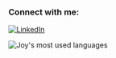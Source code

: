 <!--

### Hey there 👋

<img align="left" alt="Visual Studio Code" width="26px" src="https://raw.githubusercontent.com/github/explore/80688e429a7d4ef2fca1e82350fe8e3517d3494d/topics/visual-studio-code/visual-studio-code.png" />
**rezaJOY/rezaJOY** is a ✨ _special_ ✨ repository because its `README.md` (this file) appears on your GitHub profile.




- 🔭 I’m currently as App Developer at Myzoo.asia
- 🌱 I’m currently learning Docker
- 👯 I’m looking to collaborate on Cyber Security
- 💬 Ask me about Mobile Apps, Cyber Security, Ethical Hacking
- 📫 How to reach me: ziaurreza_joy@yahoo.com
- ⚡ Fun fact: I dont isolate myself while coding 

![python-programming-language-icon](https://user-images.githubusercontent.com/52202888/191547564-2ca4c9e6-0c95-4a24-95e8-1002b9a54b4d.png)
<a href="https://stardev.io/developers/rezaJOY"><img alt="Check out rezaJOY's profile on stardev.io" src="https://stardev.io/developers/rezaJOY/badge/languages/global.svg" /></a>
 
![GitHub Stats](https://github-readme-stats.vercel.app/api?username=rezaJOY&theme=tokyonight)

//![GitHub Stats](https://github-readme-stats.vercel.app/api?username=rezaJOY&theme=blue)

-->






### Connect with me:

[![LinkedIn](https://img.shields.io/badge/LinkedIn-0077B5?style=for-the-badge&logo=linkedin&logoColor=white)](https://www.linkedin.com/in/ziaurrezajoy/)


<!--
- 🔭 Working as App Developer at  [MyZoo](https://myzoo.asia)
- 🔭 Working as Cyber Security Analyst at  [Fiverr](https://fiverr.com)
## I'm a Mobile App Developer & Pen-Tester
-->
<!--
| Stackoverflow Status |
| -------------------- |
| <a href="https://stackoverflow.com/users/7004995/eyllanesc"><img src="https://stackoverflow.com/users/flair/7004995.png" width="208" height="58" alt="Utshaw's Stack Overflow stat" title="Utshaw's Stack Overflow stat"></a> |
-->

<!--
### Languages and Tools:

<img align="left" alt="Android Studio" width="26px" src="https://user-images.githubusercontent.com/52202888/170240210-269951d3-416f-4fc6-bddb-e2da23e68040.png"/>
<img align="left" alt="Xcode" width="26px" src="https://user-images.githubusercontent.com/52202888/170240535-d028a7f8-cff2-49fd-9e9d-55b1daa83280.png"/>
<img align="left" alt="Visual Studio Code" width="26px" src="https://raw.githubusercontent.com/github/explore/80688e429a7d4ef2fca1e82350fe8e3517d3494d/topics/visual-studio-code/visual-studio-code.png" />
<img align="left" alt="Flutter" width="26px" src="https://user-images.githubusercontent.com/52202888/170240858-9a35014d-3f6b-4074-9ec0-546d4fdfe4d6.png"/>
<img align="left" alt="Dart" width="24px" src="https://user-images.githubusercontent.com/52202888/191546623-4b760f11-55c3-4906-a143-c182a602fd86.png"/>
<img align="left" alt="Kotlin" width="22px" src="https://user-images.githubusercontent.com/52202888/191547009-a595d8b5-8a28-44ab-8726-116f5a7f92d2.png"/>
<img align="left" alt="python" width="22px" src="https://user-images.githubusercontent.com/52202888/191547564-2ca4c9e6-0c95-4a24-95e8-1002b9a54b4d.png"/>
<img align="left" alt="HTML5" width="26px" src="https://raw.githubusercontent.com/github/explore/80688e429a7d4ef2fca1e82350fe8e3517d3494d/topics/html/html.png" />
<img align="left" alt="CSS3" width="26px" src="https://raw.githubusercontent.com/github/explore/80688e429a7d4ef2fca1e82350fe8e3517d3494d/topics/css/css.png" />
<img align="left" alt="MySQL" width="26px" src="https://raw.githubusercontent.com/github/explore/80688e429a7d4ef2fca1e82350fe8e3517d3494d/topics/mysql/mysql.png" />
<img align="left" alt="Git" width="26px" src="https://user-images.githubusercontent.com/52202888/191548670-4e0c90e0-a4b8-4817-814e-cd908d6e42fe.png" />
<img align="left" alt="Terminal" width="26px" src="https://raw.githubusercontent.com/github/explore/80688e429a7d4ef2fca1e82350fe8e3517d3494d/topics/terminal/terminal.png" />
<img align="left" alt="Kali Linux" width="26px" src="https://user-images.githubusercontent.com/52202888/170241169-520644ba-86fa-4b22-81e0-5e15b68c93c6.png"/>
<img align="left" alt="Burp Suite" width="26px" src="https://assets.tryhackme.com/img/modules/burp-suite.png"/>
<br />
<br />
-->





<img align="center" style="margin: 0 auto; display: block" src="https://github-readme-stats.vercel.app/api/top-langs/?username=rezaJOY" alt="Joy's most used languages" />




